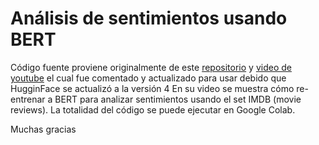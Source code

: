 # Análisis de sentimientos usando BERT
Código fuente proviene originalmente de este [repositorio](https://github.com/codificandobits/Analisis_de_sentimientos_con_BERT) y [video de youtube](https://www.youtube.com/watch?v=mvh7DV84mr4&t=3246s) el cual fue comentado y actualizado para usar debido que HugginFace se actualizó a la versión 4
En su video se muestra cómo re-entrenar a BERT para analizar sentimientos usando el set IMDB (movie reviews). La totalidad del código se puede ejecutar en Google Colab.

Muchas gracias